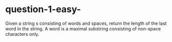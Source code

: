 # question-1-easy-
Given a string s consisting of words and spaces, return the length of the last word in the string. A word is a maximal  substring consisting of non-space characters only.  

